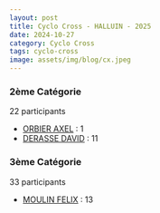 ```yaml
---
layout: post
title: Cyclo Cross - HALLUIN - 2025
date: 2024-10-27
category: Cyclo Cross
tags: cyclo-cross
image: assets/img/blog/cx.jpeg
---
```


### 2ème Catégorie
22 participants
- [ORBIER AXEL](https://teamspecializedlille.github.io/coureurs/orbieraxel) : 1
- [DERASSE DAVID](https://teamspecializedlille.github.io/coureurs/derassedavid) : 11

### 3ème Catégorie
33 participants
- [MOULIN FELIX](https://teamspecializedlille.github.io/coureurs/moulinfelix) : 13
